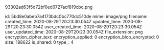 93302ad63f5d72bf0ed0727acf819cbc.png

id: 5bd8e0abeb7a4173bdc0bc770dc510de
mime: image/png
filename: 
created_time: 2020-08-29T20:23:30.054Z
updated_time: 2020-08-29T20:23:30.054Z
user_created_time: 2020-08-29T20:23:30.054Z
user_updated_time: 2020-08-29T20:23:30.054Z
file_extension: png
encryption_cipher_text: 
encryption_applied: 0
encryption_blob_encrypted: 0
size: 188622
is_shared: 0
type_: 4